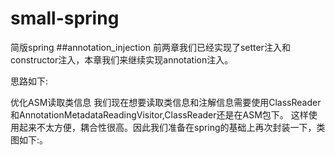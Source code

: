 # small-spring
简版spring
##annotation_injection
前两章我们已经实现了setter注入和constructor注入，本章我们来继续实现annotation注入。

思路如下:

优化ASM读取类信息
我们现在想要读取类信息和注解信息需要使用ClassReader和AnnotationMetadataReadingVisitor,ClassReader还是在ASM包下。
这样使用起来不太方便，耦合性很高。因此我们准备在spring的基础上再次封装一下，类图如下:。